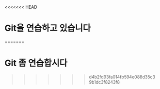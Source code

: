 <<<<<<< HEAD
# Git을 연습하고 있습니다
=======
# Git 좀 연습합시다
>>>>>>> d4b2fd93fa014fb594e088d35c39b1dc3f8243f8
